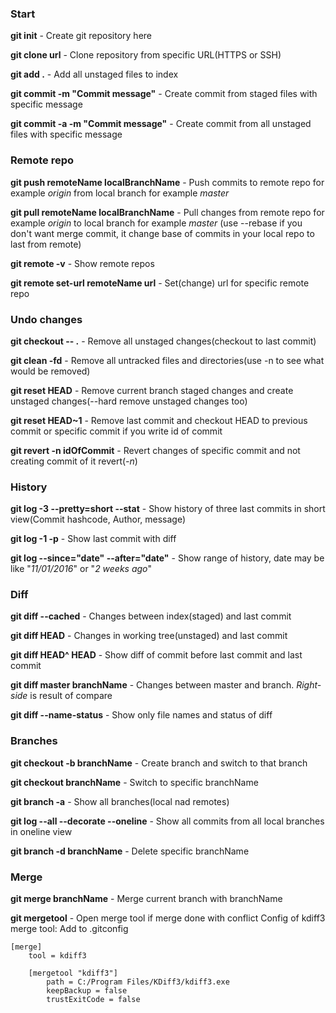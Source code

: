 ### Start

**git init** - Create git repository here

**git clone url** - Clone repository from specific URL(HTTPS or SSH)

**git add .** - Add all unstaged files to index

**git commit -m "Commit message"** - Create commit from staged files with specific message

**git commit -a -m "Commit message"** - Create commit from all unstaged  files with specific message

### Remote repo

**git push remoteName localBranchName** - Push commits to remote repo for example _origin_ from local branch for example _master_

**git pull remoteName localBranchName** - Pull changes from remote repo for example _origin_ to local branch for example _master_
	(use --rebase if you don't want merge commit, it change base of commits in your local repo to last from remote)

**git remote -v** - Show remote repos

**git remote set-url remoteName url** - Set(change) url for specific remote repo

### Undo changes

**git checkout -- .** - Remove all unstaged changes(checkout to last commit)

**git clean -fd** - Remove all untracked files and directories(use -n to see what would be removed)

**git reset HEAD** - Remove current branch staged changes and create unstaged changes(--hard remove unstaged changes too)

**git reset HEAD~1** - Remove last commit and checkout HEAD to previous commit or specific commit if you write id of commit

**git revert -n idOfCommit** - Revert changes of specific commit and not creating commit of it revert(_-n_)

### History

**git log -3 --pretty=short --stat** - Show history of three last commits in short view(Commit hashcode, Author, message) 

**git log -1 -p** - Show last commit with diff

**git log --since="date" --after="date"** - Show range of history, date may be like "_11/01/2016_" or "_2 weeks ago_"

### Diff

**git diff --cached** - Changes between index(staged) and last commit

**git diff HEAD** - Changes in working tree(unstaged) and last commit 

**git diff HEAD^ HEAD** - Show diff of commit before last commit and last commit

**git diff master branchName** - Changes between master and branch. _Right-side_ is result of compare

**git diff --name-status** - Show only file names and status of diff

### Branches

**git checkout -b branchName** - Create branch and switch to that branch

**git checkout branchName** - Switch to specific branchName

**git branch -a** - Show all branches(local nad remotes)

**git log --all --decorate --oneline** - Show all commits from all local branches in oneline view

**git branch -d branchName** - Delete specific branchName

### Merge

**git merge branchName** - Merge current branch with branchName

**git mergetool** - Open merge tool if merge done with conflict
	Config of kdiff3 merge tool:
	Add to .gitconfig

    [merge]
        tool = kdiff3

        [mergetool "kdiff3"]
            path = C:/Program Files/KDiff3/kdiff3.exe
            keepBackup = false
            trustExitCode = false
